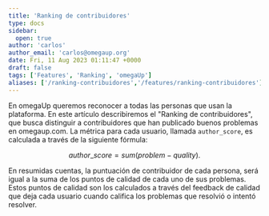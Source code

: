 ```yaml
---
title: 'Ranking de contribuidores'
type: docs
sidebar:
  open: true
author: 'carlos'
author_email: 'carlos@omegaup.org'
date: Fri, 11 Aug 2023 01:11:47 +0000
draft: false
tags: ['Features', 'Ranking', 'omegaUp']
aliases: ['/ranking-contribuidores','/features/ranking-contribuidores']
---
```


En omegaUp queremos reconocer a todas las personas que usan la plataforma. En este artículo describiremos el "Ranking de contribuidores", que busca distinguir a contribuidores que han publicado buenos problemas en omegaup.com.
La métrica para cada usuario, llamada  `author_score`, es calculada a través de la siguiente fórmula:

$$author\_score = sum(problem-quality).$$

En resumidas cuentas, la puntuación de contribuidor de cada persona, será igual a la suma de los puntos de calidad de cada uno de sus problemas. Estos puntos de calidad son los calculados a través del feedback de calidad que deja cada usuario cuando califica los problemas que resolvió o intentó resolver.